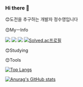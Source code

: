 ### Hi there 👋

<!-- <img src="https://img.shields.io/badge/이름-색상코드?style=flat-square&logo=로고명&logoColor=로고색"/> -->
😊도전을 추구하는 개발자 정수영입니다

😊MyㅡInfo

<a href="https://github.com/j9972"><img src="https://hits.seeyoufarm.com/api/count/incr/badge.svg?url=https%3A%2F%2Fgithub.com%2Fseondal&count_bg=%23000000&title_bg=%23000000&icon=github.svg&icon_color=%23E7E7E7&title=GitHub&edge_flat=false)"/></a>
<a href="https://www.instagram.com/jung_su_0/"><img src="https://img.shields.io/badge/InstaGram-E4405F?style=flat-square&logo=Instagram&logoColor=pink"/></a>
<a href="https://mail.google.com/mail/"><img src="https://img.shields.io/badge/GMail-E4405F?style=flat-square&logo=GMail&logoColor=red"/></a>
[![Solved.ac프로필](http://mazassumnida.wtf/api/mini/generate_badge?boj=j9972)](https://solved.ac/j9972)

😊Studying


😊Tools


[![Top Langs](https://github-readme-stats.vercel.app/api/top-langs/?username=j9972)](https://github.com/j9972/github-readme-stats)

[![Anurag's GitHub stats](https://github-readme-stats.vercel.app/api?username=j9972)](https://github.com/j9972/github-readme-stats)
